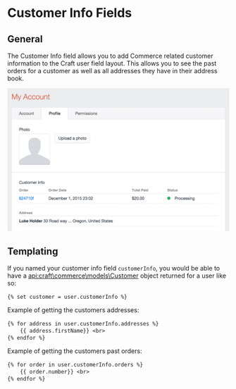 # Customer Info Fields

## General

The Customer Info field allows you to add Commerce related customer information to the Craft user field layout. This allows you to see the past orders for a customer as well as all addresses they have in their address book.

<img src="assets/customer-info-field.png" width="600" alt="Products field modal">

## Templating

If you named your customer info field `customerInfo`, you would be able to have a <api:craft\commerce\models\Customer> object returned for a user like so:

```twig
{% set customer = user.customerInfo %}
```

Example of getting the customers addresses:

```twig
{% for address in user.customerInfo.addresses %}
    {{ address.firstName}} <br>
{% endfor %}
```

Example of getting the customers past orders:

```twig
{% for order in user.customerInfo.orders %}
    {{ order.number}} <br>
{% endfor %}
```
